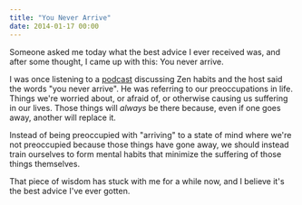 ```yaml
---
title: "You Never Arrive"
date: 2014-01-17 00:00
---
```


<p>Someone asked me today what the best advice I ever received was, and after some thought, I came up with this: You never arrive. </p>

<p>I was once listening to a <a href="http://5by5.tv/b2w/3">podcast</a> discussing Zen habits and the host said the words "you never arrive". He was referring to our preoccupations in life. Things we're worried about, or afraid of, or otherwise causing us suffering in our lives. Those things will <em>always</em> be there because, even if one goes away, another will replace it. </p>

<p>Instead of being preoccupied with "arriving" to a state of mind where we're not preoccupied because those things have gone away, we should instead train ourselves to form mental habits that minimize the suffering of those things themselves. </p>

<p>That piece of wisdom has stuck with me for a while now, and I believe it's the best advice I've ever gotten. </p>

<!-- more -->

